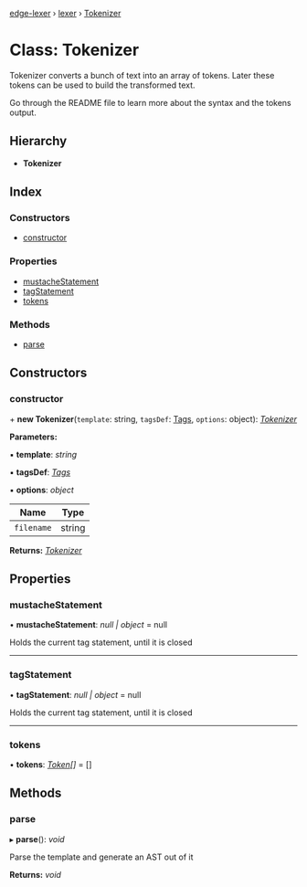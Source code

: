 [edge-lexer](../README.md) › [lexer](../modules/lexer.md) › [Tokenizer](lexer.tokenizer.md)

# Class: Tokenizer

Tokenizer converts a bunch of text into an array of tokens. Later
these tokens can be used to build the transformed text.

Go through the README file to learn more about the syntax and
the tokens output.

## Hierarchy

* **Tokenizer**

## Index

### Constructors

* [constructor](lexer.tokenizer.md#constructor)

### Properties

* [mustacheStatement](lexer.tokenizer.md#mustachestatement)
* [tagStatement](lexer.tokenizer.md#tagstatement)
* [tokens](lexer.tokenizer.md#tokens)

### Methods

* [parse](lexer.tokenizer.md#parse)

## Constructors

###  constructor

\+ **new Tokenizer**(`template`: string, `tagsDef`: [Tags](../interfaces/lexer.tags.md), `options`: object): *[Tokenizer](lexer.tokenizer.md)*

**Parameters:**

▪ **template**: *string*

▪ **tagsDef**: *[Tags](../interfaces/lexer.tags.md)*

▪ **options**: *object*

Name | Type |
------ | ------ |
`filename` | string |

**Returns:** *[Tokenizer](lexer.tokenizer.md)*

## Properties

###  mustacheStatement

• **mustacheStatement**: *null | object* = null

Holds the current tag statement, until it is closed

___

###  tagStatement

• **tagStatement**: *null | object* = null

Holds the current tag statement, until it is closed

___

###  tokens

• **tokens**: *[Token](../modules/lexer.md#token)[]* = []

## Methods

###  parse

▸ **parse**(): *void*

Parse the template and generate an AST out of it

**Returns:** *void*
